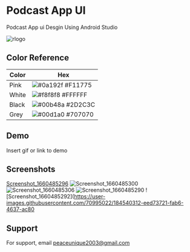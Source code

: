 
# Podcast App UI 

Podcast App ui Desgin Using Android Studio


![rlogo](https://user-images.githubusercontent.com/70995022/184540509-3e41d9df-c11a-4004-bfc7-ccdc6ed74065.png)


## Color Reference

| Color             | Hex                                                                |
| ----------------- | ------------------------------------------------------------------ |
| Pink | ![#0a192f](https://via.placeholder.com/10/0a192f?text=+) #F11775 |
| White | ![#f8f8f8](https://via.placeholder.com/10/f8f8f8?text=+) #FFFFFF |
| Black | ![#00b48a](https://via.placeholder.com/10/00b48a?text=+) #2D2C3C |
| Grey | ![#00d1a0](https://via.placeholder.com/10/00b48a?text=+) #707070 |


## Demo

Insert gif or link to demo


## Screenshots

[Screenshot_1660485296](https://user-images.githubusercontent.com/70995022/184540303-5e9130b1-8f30-476d-b4ca-d92ac76b45d6.png)
![Screenshot_1660485300](https://user-images.githubusercontent.com/70995022/184540305-78ae6b21-b2f0-4ac1-95be-dc8e83c6a9dc.png)
![Screenshot_1660485306](https://user-images.githubusercontent.com/70995022/184540306-b9a80381-ed2e-4bca-acb0-d77620168b11.png)
![Screenshot_1660485290](https://user-images.githubusercontent.com/70995022/184540310-ccbb7d99-bc29-4d47-bda0-437ed50149a2.png)
![Screenshot_1660485292](https://user-images.githubusercontent.com/70995022/184540312-eed73721-fab6-4637-ac80




## Support

For support, email peaceunique2003@gmail.com 

